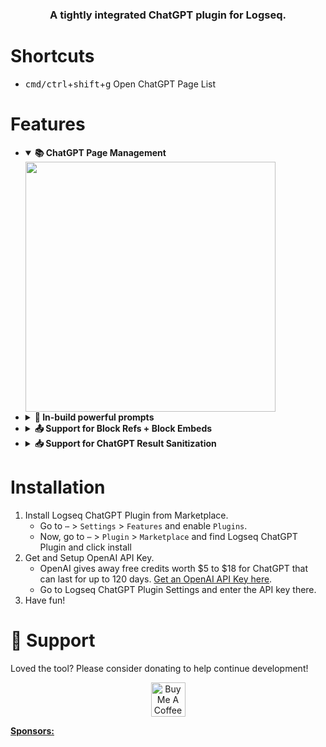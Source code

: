 <h3 align="center">A tightly integrated ChatGPT plugin for Logseq.</h3>

# Shortcuts

* <kbd>cmd/ctrl</kbd>+<kbd>shift</kbd>+<kbd>g</kbd> Open ChatGPT Page List

# Features
<ul><li>
<details open>
  <summary><b>📚 ChatGPT Page Management</b></summary>
  <div>
   <img src='https://user-images.githubusercontent.com/49021233/226954450-230185c7-f9ea-4a8f-bda1-0d29cf550ba4.gif' height='400' />
  </div>
</details></li><li>
<details>
  <summary><b>🚀 In-build powerful prompts</b></summary>
  <div>
   Prompts are a way to create ChatGPT pages easily from logseq blocks.
   <img src='https://user-images.githubusercontent.com/49021233/230309525-837f62f9-baaf-4eff-9729-51ca062db046.gif' height='400' />
  </div>
</details></li><li>
<details>
  <summary><b>📤 Support for Block Refs + Block Embeds</b></summary>
  <div>
    The plugin parses the Block Refs and Block Embeds before sending request to ChatGPT. This means you can use block refs and embeds anywhere in your conversation.<br/>
     Support for Page Embeds will be coming soon.
  </div>
</details></li><li>
<details>
  <summary><b>📥 Support for ChatGPT Result Sanitization</b></summary>
  <div>
   The plugin sanitizes ChatGPT result using mldocs so that logseq supports rendering the output.
  </div>
</details></li>
</ul>

# Installation
1. Install Logseq ChatGPT Plugin from Marketplace.
   * Go to `⋯` > `Settings` > `Features` and enable `Plugins`.
   * Now, go to `⋯` > `Plugin` > `Marketplace` and find Logseq ChatGPT Plugin and click install
2. Get and Setup OpenAI API Key.
   * OpenAI gives away free credits worth $5 to $18 for ChatGPT that can last for up to 120 days. [Get an OpenAI API Key here](https://openai.com/api/).
   * Go to Logseq ChatGPT Plugin Settings and enter the API key there.
3. Have fun!

# 🙏 Support
Loved the tool? Please consider donating to help continue development!<br/>
<p align="center">
<a href="https://www.buymeacoffee.com/debanjandhar12" target="_blank"><img src="https://cdn.buymeacoffee.com/buttons/v2/default-orange.png" alt="Buy Me A Coffee" height="55" style="border-radius:1px" />
</p>

**Sponsors:**
